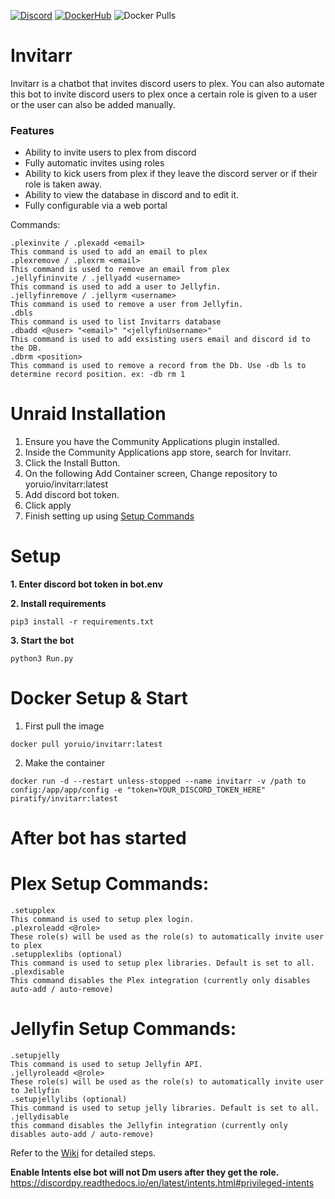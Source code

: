 [![Discord](https://img.shields.io/discord/869287648487936040?color=7289DA&label=Discord&style=for-the-badge&logo=discord)](https://discord.gg/mYbCgtDTrh)
[![DockerHub](https://img.shields.io/badge/Docker-Hub-%23099cec?style=for-the-badge&logo=docker)](https://hub.docker.com/r/yoruio/invitarr)
![Docker Pulls](https://img.shields.io/docker/pulls/yoruio/invitarr?color=099cec&style=for-the-badge)

Invitarr 
=================

Invitarr is a chatbot that invites discord users to plex. You can also automate this bot to invite discord users to plex once a certain role is given to a user or the user can also be added manually.  

### Features

- Ability to invite users to plex from discord 
- Fully automatic invites using roles 
- Ability to kick users from plex if they leave the discord server or if their role is taken away.
- Ability to view the database in discord and to edit it.
- Fully configurable via a web portal

Commands: 

```
.plexinvite / .plexadd <email>
This command is used to add an email to plex
.plexremove / .plexrm <email>
This command is used to remove an email from plex
.jellyfininvite / .jellyadd <username>
This command is used to add a user to Jellyfin.
.jellyfinremove / .jellyrm <username>
This command is used to remove a user from Jellyfin.
.dbls
This command is used to list Invitarrs database
.dbadd <@user> "<email>" "<jellyfinUsername>"
This command is used to add exsisting users email and discord id to the DB.
.dbrm <position>
This command is used to remove a record from the Db. Use -db ls to determine record position. ex: -db rm 1
```

# Unraid Installation 

1. Ensure you have the Community Applications plugin installed.
2. Inside the Community Applications app store, search for Invitarr.
3. Click the Install Button.
4. On the following Add Container screen, Change repository to yoruio/invitarr:latest
4. Add discord bot token.
6. Click apply
7. Finish setting up using [Setup Commands](#after-bot-has-started)

# Setup 

**1. Enter discord bot token in bot.env**

**2. Install requirements**

```
pip3 install -r requirements.txt 
```
**3. Start the bot**
```
python3 Run.py
```

# Docker Setup & Start

1. First pull the image 
```
docker pull yoruio/invitarr:latest
```
2. Make the container 
```
docker run -d --restart unless-stopped --name invitarr -v /path to config:/app/app/config -e "token=YOUR_DISCORD_TOKEN_HERE" piratify/invitarr:latest
```

# After bot has started 

# Plex Setup Commands: 

```
.setupplex
This command is used to setup plex login. 
.plexroleadd <@role>
These role(s) will be used as the role(s) to automatically invite user to plex
.setupplexlibs (optional)
This command is used to setup plex libraries. Default is set to all.
.plexdisable
This command disables the Plex integration (currently only disables auto-add / auto-remove)
```

# Jellyfin Setup Commands:
```
.setupjelly
This command is used to setup Jellyfin API.
.jellyroleadd <@role>
These role(s) will be used as the role(s) to automatically invite user to Jellyfin
.setupjellylibs (optional)
This command is used to setup jelly libraries. Default is set to all. 
.jellydisable
this command disables the Jellyfin integration (currently only disables auto-add / auto-remove)
```

Refer to the [Wiki](https://github.com/Sleepingpirates/Invitarr/wiki) for detailed steps.

**Enable Intents else bot will not Dm users after they get the role.**
https://discordpy.readthedocs.io/en/latest/intents.html#privileged-intents

